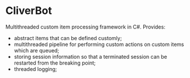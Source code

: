 # CliverBot
Multithreaded custom item processing framework in C#. Provides:
- abstract items that can be defined customly;
- multithreaded pipeline for performing custom actions on custom items which are queued;
- storing session information so that a terminated session can be restarted from the breaking point;
- threaded logging;


